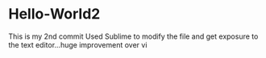 # Hello-World2
This is my 2nd commit
Used Sublime to modify the file and get exposure to the text editor...huge improvement over vi
